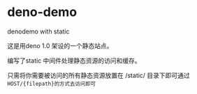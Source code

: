 # deno-demo
denodemo with static

这是用deno 1.0 架设的一个静态站点。

编写了static 中间件处理静态资源的访问和缓存。

只需将你需要被访问的所有静态资源放置在 /static/ 目录下即可通过 ```HOST/{filepath}的方式去访问即可```
